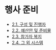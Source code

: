 # 행사 준비

* [2.1. 구성 및 진행자](210.구성-및-진행자.md)
* [2.2. 예산안 및 준비물](220.예산안-및-준비물.md)
* [2.3. 참가자 복지](230.참가자-복지.md)
* [2.4. 그 외 시스템](240.그-외-시스템.md)
